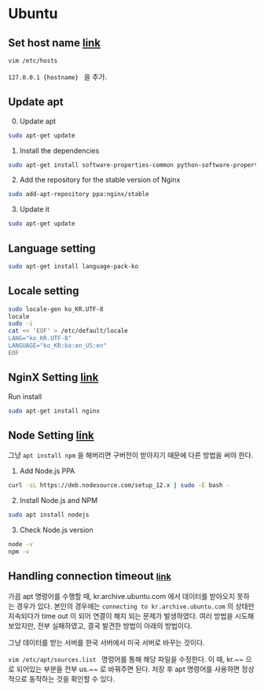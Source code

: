 # Ubuntu

## Set host name [link](https://linuxhandbook.com/sudo-unable-resolve-host/)

```bash
vim /etc/hosts
```

`127.0.0.1 {hostname} ` 을 추가.



## Update apt

0. Update apt

```bash
sudo apt-get update
```

1.  Install the dependencies 

```bash
sudo apt-get install software-properties-common python-software-properties
```

2.  Add the repository for the stable version of Nginx 

```bash
sudo add-apt-repository ppa:nginx/stable
```

3.  Update it 

```bash
sudo apt-get update
```



## Language setting

```bash
sudo apt-get install language-pack-ko
```

## Locale setting

```bash
sudo locale-gen ko_KR.UTF-8
locale
sudo -i
cat << 'EOF' > /etc/default/locale
LANG="ko_KR.UTF-8"
LANGUAGE="ko_KR:ko:en_US:en"
EOF
```



## NginX Setting [link](https://medium.com/@soban1193/upgrading-nginx-to-the-latest-version-on-ubuntu-c0ad9116cf87)

Run install

```bash
sudo apt-get install nginx
```



## Node Setting [link](https://websiteforstudents.com/install-the-latest-node-js-and-nmp-packages-on-ubuntu-16-04-18-04-lts/)

그냥 `apt install npm` 을 해버리면 구버전이 받아지기 때문에 다른 방법을 써야 한다.

1. Add Node.js PPA

```bash
curl -sL https://deb.nodesource.com/setup_12.x | sudo -E bash -
```

2. Install Node.js and NPM

```bash
sudo apt install nodejs
```

3. Check Node.js version

```bash
node -v
npm -v
```



## Handling connection timeout <small>[link](https://m.blog.naver.com/PostView.nhn?blogId=asdf2017&logNo=221170355124&proxyReferer=https%3A%2F%2Fwww.google.com%2F)</small>

가끔 apt 명령어를 수행할 때,  kr.archive.ubuntu.com 에서 데이터를 받아오지 못하는 경우가 있다. 본인의 경우에는 `connecting to kr.archive.ubuntu.com` 의 상태만 지속되다가 time out 이 되어 연결이 해지 되는 문제가 발생하였다. 여러 방법을 시도해보았지만, 전부 실패하였고, 결국 발견한 방법이 아래의 방법이다.

그냥 데이터를 받는 서버를 한국 서버에서 미국 서버로 바꾸는 것이다.

`vim /etc/apt/sources.list ` 명렁어를 통해 해당 파일을 수정한다. 이 때, kr.~~ 으로 되어있는 부분들 전부 us.~~ 로 바꿔주면 된다. 저장 후 apt 명령어를 사용하면 정상적으로 동작하는 것을 확인할 수 있다.